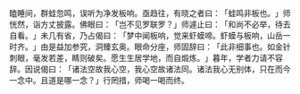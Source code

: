 瞌睡间，群蛙忽鸣，误听为净发板响。亟趋往，有晓之者曰：​「蛙鸣非板也。​」师恍然，诣方丈披露。佛眼曰：​「岂不见罗联罗？​」师遽止曰：​「和尚不必举，待去自看。​」未几有省，乃占偈曰：​「梦中闻板响，觉来虾蟆啼。虾蟆与板响，山岳一时齐。​」由是益加参究，洞臻玄奥。眼命分座，师固辞曰：​「此非细事也。如金针刺眼，毫发若差，睛则破矣。愿生生居学地，而自煅炼。​」暮年，学者力请不容辞。因说偈曰：​「诸法空故我心空，我心空故诸法同。诸法我心无别体，只在而今一念中。且道是哪一念？​」行罔措，师喝一喝而终。